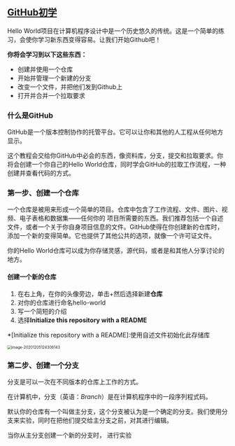 ## [GitHub初学](https://guides.github.com/activities/hello-world/)

Hello World项目在计算机程序设计中是一个历史悠久的传统。这是一个简单的练习，会使你学习新东西变得容易。让我们开始Github吧！

**你将会学习到以下这些东西：**

- 创建并使用一个仓库
- 开始并管理一个新建的分支
- 改变一个文件，并把他们发到Github上
- 打开并合并一个拉取要求

### 什么是GitHub

GitHub是一个版本控制协作的托管平台。它可以让你和其他的人工程从任何地方显示。

这个教程会交给你GitHub中必会的东西，像资料库，分支，提交和拉取要求。你将会创建一个你自己的Hello World仓库，同时学会GitHub的拉取工作流程，一种创建并查看代码的方式。

### 第一步、创建一个仓库

一个仓库是被用来形成一个简单的项目。仓库中包含了工作流程、文件、图片、视频、电子表格和数据集——任何你的 项目所需要的东西。我们推荐包括一个自述文件，或者一个关于你自身项目信息的文件。GitHub使得在你创建新的仓库时，添加一个新的变得简单。它也提供了其他公共的选项，就像一个许可证文件。

你的Hello World仓库可以成为你存储灵感，源代码，或者是和其他人分享讨论的地方。

#### 创建一个新的仓库

1. 在右上角，在你的头像旁边，单击+然后选择新建**仓库**
2. 对你的仓库进行命名hello-world
3. 写一个简短的介绍
4. 选择**Initialize this repository with a README**

*[Initialize this repository with a README]:使用自述文件初始化此存储库 

<img src="C:\Users\lenovo\AppData\Roaming\Typora\typora-user-images\image-20201205124306143.png" alt="image-20201205124306143" style="zoom:60%;" />

### 第二步、创建一个分支

分支是可以一次在不同版本的仓库上工作的方式。

在计算机中，分支（英语：*Branch*）是在计算机程序中的一段序列程式码。                   

默认你的仓库有一个叫做主分支，这个分支被认为是一个确定的分支。我们使用分支来实验，同时在把他们提交给主分支之前，对其进行编辑。

当你从主分支创建一个新的分支时，
进行实验
